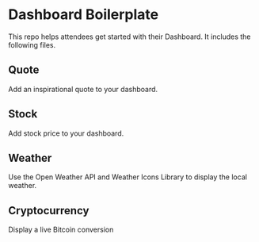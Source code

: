 Dashboard Boilerplate
=========================

This repo helps attendees get started with their Dashboard. It includes the following files.

## Quote

Add an inspirational quote to your dashboard.

## Stock

Add stock price to your dashboard.

## Weather

Use the Open Weather API and Weather Icons Library to display the local weather. 

## Cryptocurrency

Display a live Bitcoin conversion
